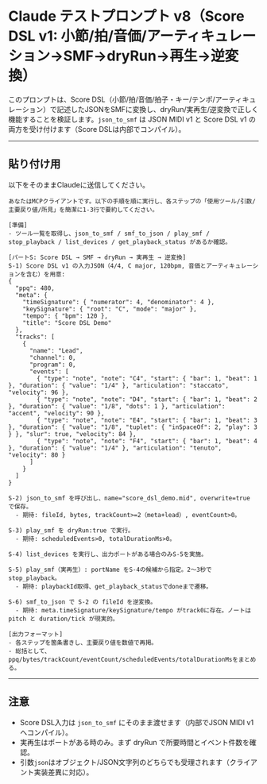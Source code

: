 # Claude テストプロンプト v8（Score DSL v1: 小節/拍/音価/アーティキュレーション→SMF→dryRun→再生→逆変換）

このプロンプトは、Score DSL（小節/拍/音価/拍子・キー/テンポ/アーティキュレーション）で記述したJSONをSMFに変換し、dryRun/実再生/逆変換で正しく機能することを検証します。`json_to_smf` は JSON MIDI v1 と Score DSL v1 の両方を受け付けます（Score DSLは内部でコンパイル）。

---

## 貼り付け用
以下をそのままClaudeに送信してください。

```
あなたはMCPクライアントです。以下の手順を順に実行し、各ステップの「使用ツール/引数/主要戻り値/所見」を簡潔に1-3行で要約してください。

[準備]
- ツール一覧を取得し、json_to_smf / smf_to_json / play_smf / stop_playback / list_devices / get_playback_status があるか確認。

[パートS: Score DSL → SMF → dryRun → 実再生 → 逆変換]
S-1) Score DSL v1 の入力JSON（4/4, C major, 120bpm, 音価とアーティキュレーションを含む）を用意:
{
  "ppq": 480,
  "meta": {
    "timeSignature": { "numerator": 4, "denominator": 4 },
    "keySignature": { "root": "C", "mode": "major" },
    "tempo": { "bpm": 120 },
    "title": "Score DSL Demo"
  },
  "tracks": [
    {
      "name": "Lead",
      "channel": 0,
      "program": 0,
      "events": [
        { "type": "note", "note": "C4", "start": { "bar": 1, "beat": 1 }, "duration": { "value": "1/4" }, "articulation": "staccato", "velocity": 96 },
        { "type": "note", "note": "D4", "start": { "bar": 1, "beat": 2 }, "duration": { "value": "1/8", "dots": 1 }, "articulation": "accent", "velocity": 90 },
        { "type": "note", "note": "E4", "start": { "bar": 1, "beat": 3 }, "duration": { "value": "1/8", "tuplet": { "inSpaceOf": 2, "play": 3 } }, "slur": true, "velocity": 84 },
        { "type": "note", "note": "F4", "start": { "bar": 1, "beat": 4 }, "duration": { "value": "1/4" }, "articulation": "tenuto", "velocity": 80 }
      ]
    }
  ]
}

S-2) json_to_smf を呼び出し、name="score_dsl_demo.mid", overwrite=true で保存。
  - 期待: fileId, bytes, trackCount>=2（meta+lead）, eventCount>0。

S-3) play_smf を dryRun:true で実行。
  - 期待: scheduledEvents>0, totalDurationMs>0。

S-4) list_devices を実行し、出力ポートがある場合のみS-5を実施。

S-5) play_smf（実再生）: portName をS-4の候補から指定。2〜3秒で stop_playback。
  - 期待: playbackId取得、get_playback_statusでdoneまで遷移。

S-6) smf_to_json で S-2 の fileId を逆変換。
  - 期待: meta.timeSignature/keySignature/tempo がtrack0に存在。ノートは pitch と duration/tick が現実的。

[出力フォーマット]
- 各ステップを箇条書きし、主要戻り値を数値で再掲。
- 総括として、ppq/bytes/trackCount/eventCount/scheduledEvents/totalDurationMsをまとめる。
```

---

## 注意
- Score DSL入力は `json_to_smf` にそのまま渡せます（内部でJSON MIDI v1へコンパイル）。
- 実再生はポートがある時のみ。まず dryRun で所要時間とイベント件数を確認。
 - 引数`json`はオブジェクト/JSON文字列のどちらでも受理されます（クライアント実装差異に対応）。
